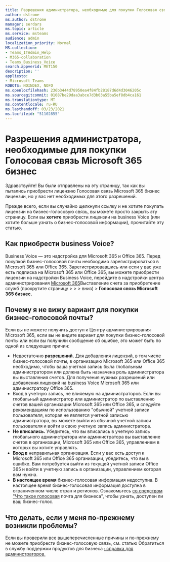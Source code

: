 ```yaml
---
title: Разрешения администратора, необходимые для покупки Голосовая связь Microsoft 365 бизнес
author: dstrome
ms.author: dstrome
manager: serdars
ms.topic: article
ms.service: msteams
audience: admin
localization_priority: Normal
MS.collection:
- Teams_ITAdmin_Help
- M365-collaboration
- Teams_Business_Voice
search.appverid: MET150
description: ''
appliesto:
- Microsoft Teams
ROBOTS: NOINDEX, NOFO
ms.openlocfilehash: 236b3444d78950ea4f84fb28187d6d4d3046205c
ms.sourcegitcommit: 01087be29daa3abce7d3b03a55ba5ef8db4ca161
ms.translationtype: MT
ms.contentlocale: ru-RU
ms.lasthandoff: 03/23/2021
ms.locfileid: "51102855"
---
```

# <a name="admin-permissions-needed-to-buy-microsoft-365-business-voice"></a>Разрешения администратора, необходимые для покупки Голосовая связь Microsoft 365 бизнес

Здравствуйте! Вы были отправлены на эту страницу, [](../whats-business-voice.md) так как вы пытались приобрести лицензию Голосовая связь Microsoft 365 бизнес лицензии, но у вас нет необходимых для этого разрешений.

Прежде всего, если вы случайно щелкнули ссылку и не хотите покупать лицензии на бизнес-голосовую связь, вы можете просто закрыть эту страницу. Если вы **хотите** приобрести лицензии на business Voice (или хотите больше узнать о бизнес-голосовой информации), прочитайте эту статью.

## <a name="how-can-i-buy-business-voice"></a>Как приобрести business Voice?

Business Voice — это надстройка для Microsoft 365 и Office 365. Перед покупкой бизнес-голосовой почты необходимо зарегистрироваться в Microsoft 365 или Office 365. Зарегистрировавшись или если у вас уже есть подписка на Microsoft 365 или Office 365, вы можете приобрести лицензии на надстройки Business Voice, перейдите в надстройки центра администрирования [Microsoft 365](https://admin.microsoft.com)Выставление счета за приобретение служб (прокрутите страницу  >    >    >   вниз) > **Голосовая связь Microsoft 365 бизнес.**

## <a name="why-dont-i-see-an-option-to-buy-business-voice"></a>Почему я не вижу вариант для покупки бизнес-голосовой почты?

Если вы не можете получить доступ к Центру администрирования Microsoft 365, если вы не видите вариант для покупки бизнес-голосовой почты или если вы получили сообщение об ошибке, это может быть по одной из следующих причин:

- Недостаточно **разрешений.** Для добавления лицензий, в том числе бизнес-голосовой почты, в организацию Microsoft 365 или Office 365 необходимо, чтобы ваша учетная запись была глобальным администратором или должна быть назначена роль администратора вы выставления счетов. Для получения нужных разрешений или добавления лицензий на business Voice Microsoft 365 или администратору Office 365.
-  Вход в учетную запись, не влияемую на администраторов. Если вы глобальный администратор или администратор по выставлению счетов вашей организации Microsoft 365 или Office 365, и следуйте рекомендациям по использованию "обычной" учетной записи пользователя, которая не является учетной записью администратора, вы можете выйти из обычной учетной записи пользователя и войти в свою учетную запись администратора.
- **Не вписались.** Убедитесь, что вы вписались в учетную запись глобального администратора или администратора вы выставление счетов в организации, Microsoft 365 или Office 365, управлением в которых вы хотите управлять.
- **Вход в** неправильная организация. Если у вас есть доступ к Microsoft 365 или Office 365 организации, убедитесь, что вы в ошибке. Вам потребуется выйти из текущей учетной записи Office 365 и войти в учетную запись в организации, управлением которая вам нужна.
- **В настоящее время** бизнес-голосовая информация недоступна. В настоящее время бизнес-голосовая информация доступна в ограниченном числе стран и регионов. Ознакомьтесь [со средством "Что такое голосовая](../whats-business-voice.md) почта для бизнеса", чтобы узнать, доступен ли ваш бизнес-голос.

## <a name="what-if-im-still-having-trouble"></a>Что делать, если у меня по-прежнему возникли проблемы?

Если вы проверили все вышеперечисленные причины и по-прежнему не можете приобрести бизнес-голосовую связь, см. статью Обратиться в службу поддержки продуктов для бизнеса [: справка для администраторов.](/microsoft-365/admin/contact-support-for-business-products)